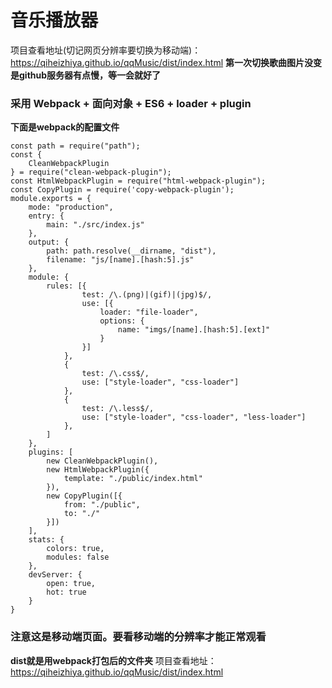 # 音乐播放器
项目查看地址(切记网页分辨率要切换为移动端)： https://qiheizhiya.github.io/qqMusic/dist/index.html
**第一次切换歌曲图片没变是github服务器有点慢，等一会就好了**
### 采用 Webpack + 面向对象 + ES6 + loader + plugin
**下面是webpack的配置文件**
```
const path = require("path");
const {
	CleanWebpackPlugin
} = require("clean-webpack-plugin");
const HtmlWebpackPlugin = require("html-webpack-plugin");
const CopyPlugin = require('copy-webpack-plugin');
module.exports = {
	mode: "production",
	entry: {
		main: "./src/index.js"
	},
	output: {
		path: path.resolve(__dirname, "dist"),
		filename: "js/[name].[hash:5].js"
	},
	module: {
		rules: [{
				test: /\.(png)|(gif)|(jpg)$/,
				use: [{
					loader: "file-loader",
					options: {
						name: "imgs/[name].[hash:5].[ext]"
					}
				}]
			},
			{
				test: /\.css$/,
				use: ["style-loader", "css-loader"]
			},
			{
				test: /\.less$/,
				use: ["style-loader", "css-loader", "less-loader"]
			},
		]
	},
	plugins: [
		new CleanWebpackPlugin(),
		new HtmlWebpackPlugin({
			template: "./public/index.html"
		}),
		new CopyPlugin([{
			from: "./public",
			to: "./"
		}])
	],
	stats: {
		colors: true,
		modules: false
	},
	devServer: {
		open: true,
		hot: true
	}
}
```
### 注意这是移动端页面。要看移动端的分辨率才能正常观看
**dist就是用webpack打包后的文件夹**
项目查看地址： https://qiheizhiya.github.io/qqMusic/dist/index.html
